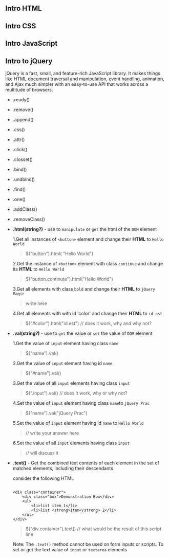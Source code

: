 ## Intro HTML

## Intro CSS

## Intro JavaScript

## Intro to jQuery

jQuery is a fast, small, and feature-rich JavaScript library. It makes things like HTML document traversal and manipulation, event handling, animation, and Ajax much simpler with an easy-to-use API that works across a multitude of browsers.

- .ready()
- .remove()
- .append()
- .css()
- .attr()
- .click()
- .closset()
- .bind()
- .undbind()
- .find()
- .one()
- .addClass()
- .removeClass()
- **.html(string?)** -  use to `manipulate` or `get` the html of the `DOM` element

    1.Get all instances of `<button>` element and change their **HTML** to `Hello World`

    > $("button").html( "Hello World")

    2.Get the instance of `<button>` element with class `continue` and change its **HTML** to `Hello World`

    > $("button.continute").html("Hello World")

    3.Get all elements with class `bold` and change their **HTML** to `jQuery Magic`

    > write here

    4.Get all elements with with id 'color' and change their **HTML** to `id est`

    > $("#color").html("id est") // does it work, why and why not?

- **.val(string?)** - use to `get` the value or `set` the value of `DOM` element

    1.Get the value of `input` element having class `name`

    > $("name").val()

    2.Get the value of `input` element having id `name`

    > $("#name").val()

    3.Get the value of all `input` elements having class `input`

    > $(".input").val() // does it work, why or why not?

    4.Set the value of `input` element having class `name`to `jQuery Prac`

    > $("name").val("jQuery Prac")

    5.Set the value of `input` element having id `name` to `Hello World`

    > // write your answer here

    6.Set the value of all `input` elements having class `input`

    > // will discuss it

- **.text()** - Get the combined text contents of each element in the set of matched elements, including their descendants

    consider the following HTML

    ```

    <div class="container">
        <div class="box">Demonstration Box</div>
        <ul>
            <li>list item 1</li>
            <li>list <strong>item</strong> 2</li>
        </ul>
    </div>
    ```

    > $("div.container").text() // what would be the result of this script line

    Note: The `.text()` method cannot be used on form inputs or scripts. To set or get the text value of `input` or `textarea` elements